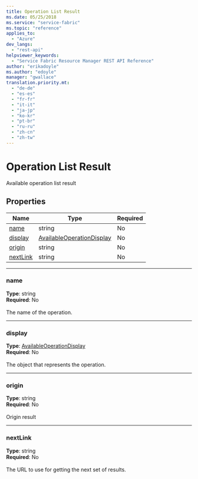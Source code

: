 ```yaml
---
title: Operation List Result
ms.date: 05/25/2018
ms.service: "service-fabric"
ms.topic: "reference"
applies_to: 
  - "Azure"
dev_langs: 
  - "rest-api"
helpviewer_keywords: 
  - "Service Fabric Resource Manager REST API Reference"
author: "erikadoyle"
ms.author: "edoyle"
manager: "gwallace"
translation.priority.mt: 
  - "de-de"
  - "es-es"
  - "fr-fr"
  - "it-it"
  - "ja-jp"
  - "ko-kr"
  - "pt-br"
  - "ru-ru"
  - "zh-cn"
  - "zh-tw"
---
```

# Operation List Result

Available operation list result

## Properties
| Name | Type | Required |
| --- | --- | --- |
| [name](#name) | string | No |
| [display](#display) | [AvailableOperationDisplay](sfrp-model-availableoperationdisplay.md) | No |
| [origin](#origin) | string | No |
| [nextLink](#nextlink) | string | No |

____
### name
__Type__: string <br/>
__Required__: No<br/>
<br/>
The name of the operation.

____
### display
__Type__: [AvailableOperationDisplay](sfrp-model-availableoperationdisplay.md) <br/>
__Required__: No<br/>
<br/>
The object that represents the operation.

____
### origin
__Type__: string <br/>
__Required__: No<br/>
<br/>
Origin result

____
### nextLink
__Type__: string <br/>
__Required__: No<br/>
<br/>
The URL to use for getting the next set of results.
